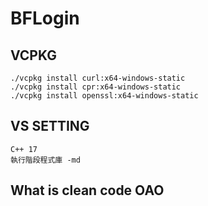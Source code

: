 # BFLogin
## VCPKG
```
./vcpkg install curl:x64-windows-static
./vcpkg install cpr:x64-windows-static
./vcpkg install openssl:x64-windows-static
```
## VS SETTING
```
C++ 17
執行階段程式庫 -md
```
## What is clean code OAO
